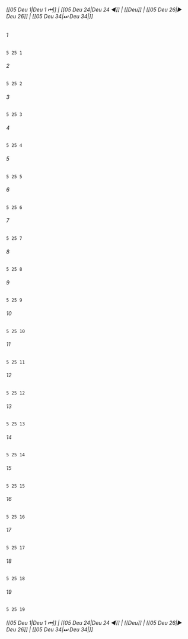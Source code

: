 
###### [[05 Deu 1|Deu 1 ⏮]] | [[05 Deu 24|Deu 24 ◀]] | [[Deu]] | [[05 Deu 26|▶ Deu 26]] | [[05 Deu 34|⏭ Deu 34|]]

###### 1
``` verse
5 25 1 
```
###### 2
``` verse
5 25 2 
```
###### 3
``` verse
5 25 3 
```
###### 4
``` verse
5 25 4 
```
###### 5
``` verse
5 25 5 
```
###### 6
``` verse
5 25 6 
```
###### 7
``` verse
5 25 7 
```
###### 8
``` verse
5 25 8 
```
###### 9
``` verse
5 25 9 
```
###### 10
``` verse
5 25 10 
```
###### 11
``` verse
5 25 11 
```
###### 12
``` verse
5 25 12 
```
###### 13
``` verse
5 25 13 
```
###### 14
``` verse
5 25 14 
```
###### 15
``` verse
5 25 15 
```
###### 16
``` verse
5 25 16 
```
###### 17
``` verse
5 25 17 
```
###### 18
``` verse
5 25 18 
```
###### 19
``` verse
5 25 19 
```

###### [[05 Deu 1|Deu 1 ⏮]] | [[05 Deu 24|Deu 24 ◀]] | [[Deu]] | [[05 Deu 26|▶ Deu 26]] | [[05 Deu 34|⏭ Deu 34|]]

